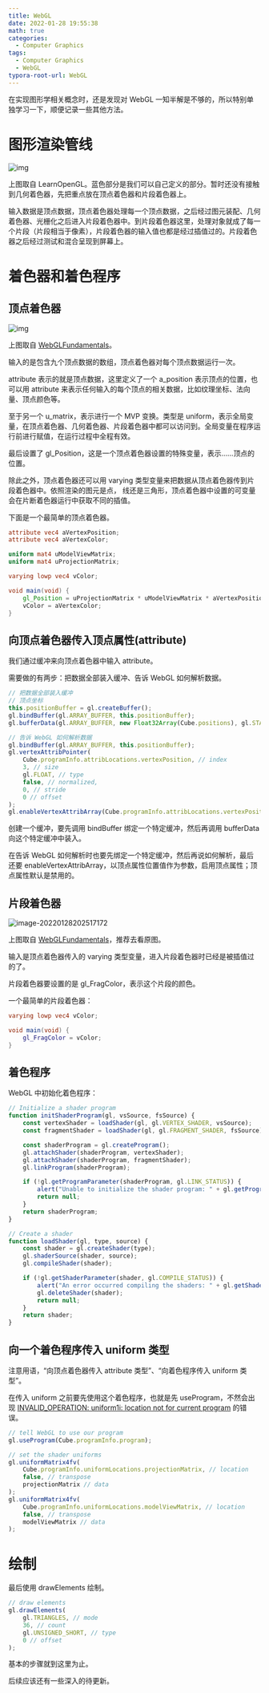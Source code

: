 ```yaml
---
title: WebGL
date: 2022-01-28 19:55:38
math: true
categories:
  - Computer Graphics
tags: 
  - Computer Graphics
  - WebGL
typora-root-url: WebGL
---
```


在实现图形学相关概念时，还是发现对 WebGL 一知半解是不够的，所以特别单独学习一下，顺便记录一些其他方法。

# 图形渲染管线

![img](pipeline.png)

上图取自 LearnOpenGL。蓝色部分是我们可以自己定义的部分。暂时还没有接触到几何着色器，先把重点放在顶点着色器和片段着色器上。

输入数据是顶点数据，顶点着色器处理每一个顶点数据，之后经过图元装配、几何着色器、光栅化之后进入片段着色器中。到片段着色器这里，处理对象就成了每一个片段（片段相当于像素），片段着色器的输入值也都是经过插值过的。片段着色器之后经过测试和混合呈现到屏幕上。



# 着色器和着色程序

## 顶点着色器

![img](vertex-shader-anim.gif)

上图取自 [WebGLFundamentals](https://webglfundamentals.org/webgl/lessons/zh_cn/webgl-how-it-works.html)。

输入的是包含九个顶点数据的数组，顶点着色器对每个顶点数据运行一次。

attribute 表示的就是顶点数据，这里定义了一个 a_position 表示顶点的位置，也可以用 attribute 来表示任何输入的每个顶点的相关数据，比如纹理坐标、法向量、顶点颜色等。

至于另一个 u_matrix，表示进行一个 MVP 变换。类型是 uniform，表示全局变量，在顶点着色器、几何着色器、片段着色器中都可以访问到。全局变量在程序运行前进行赋值，在运行过程中全程有效。

最后设置了 gl_Position，这是一个顶点着色器设置的特殊变量，表示……顶点的位置。

除此之外，顶点着色器还可以用 varying 类型变量来把数据从顶点着色器传到片段着色器中。依照渲染的图元是点， 线还是三角形，顶点着色器中设置的可变量会在片断着色器运行中获取不同的插值。

下面是一个最简单的顶点着色器。

```glsl cube-1.vs
attribute vec4 aVertexPosition;
attribute vec4 aVertexColor;

uniform mat4 uModelViewMatrix;
uniform mat4 uProjectionMatrix;

varying lowp vec4 vColor;

void main(void) {
    gl_Position = uProjectionMatrix * uModelViewMatrix * aVertexPosition;
    vColor = aVertexColor;
}
```

## 向顶点着色器传入顶点属性(attribute)

我们通过缓冲来向顶点着色器中输入 attribute。

需要做的有两步：把数据全部装入缓冲、告诉 WebGL 如何解析数据。

```js
// 把数据全部装入缓冲
// 顶点坐标
this.positionBuffer = gl.createBuffer();
gl.bindBuffer(gl.ARRAY_BUFFER, this.positionBuffer);
gl.bufferData(gl.ARRAY_BUFFER, new Float32Array(Cube.positions), gl.STATIC_DRAW);

// 告诉 WebGL 如何解析数据
gl.bindBuffer(gl.ARRAY_BUFFER, this.positionBuffer);
gl.vertexAttribPointer(
    Cube.programInfo.attribLocations.vertexPosition, // index
    3, // size
    gl.FLOAT, // type
    false, // normalized,
    0, // stride
    0 // offset
);
gl.enableVertexAttribArray(Cube.programInfo.attribLocations.vertexPosition);
```

创建一个缓冲，要先调用 bindBuffer 绑定一个特定缓冲，然后再调用 bufferData 向这个特定缓冲中装入。

在告诉 WebGL 如何解析时也要先绑定一个特定缓冲，然后再说如何解析，最后还要 enableVertexAttribArray，以顶点属性位置值作为参数，启用顶点属性；顶点属性默认是禁用的。

## 片段着色器

![image-20220128202517172](image-20220128202517172.png)

上图取自 [WebGLFundamentals](https://webglfundamentals.org/webgl/lessons/zh_cn/webgl-how-it-works.html)，推荐去看原图。

输入是顶点着色器传入的 varying 类型变量，进入片段着色器时已经是被插值过的了。

片段着色器要设置的是 gl_FragColor，表示这个片段的颜色。

一个最简单的片段着色器：

```glsl cube-1.fs
varying lowp vec4 vColor;

void main(void) {
    gl_FragColor = vColor;
}
```

## 着色程序

WebGL 中初始化着色程序：

```js
// Initialize a shader program
function initShaderProgram(gl, vsSource, fsSource) {
    const vertexShader = loadShader(gl, gl.VERTEX_SHADER, vsSource);
    const fragmentShader = loadShader(gl, gl.FRAGMENT_SHADER, fsSource);

    const shaderProgram = gl.createProgram();
    gl.attachShader(shaderProgram, vertexShader);
    gl.attachShader(shaderProgram, fragmentShader);
    gl.linkProgram(shaderProgram);

    if (!gl.getProgramParameter(shaderProgram, gl.LINK_STATUS)) {
        alert("Unable to initialize the shader program: " + gl.getProgramInfoLog(shaderProgram));
        return null;
    }
    return shaderProgram;
}

// Create a shader
function loadShader(gl, type, source) {
    const shader = gl.createShader(type);
    gl.shaderSource(shader, source);
    gl.compileShader(shader);

    if (!gl.getShaderParameter(shader, gl.COMPILE_STATUS)) {
        alert("An error occurred compiling the shaders: " + gl.getShaderInfoLog(shader));
        gl.deleteShader(shader);
        return null;
    }
    return shader;
}
```

## 向一个着色程序传入 uniform 类型

注意用语，“向顶点着色器传入 attribute 类型”、“向着色程序传入 uniform 类型”。

在传入 uniform 之前要先使用这个着色程序，也就是先 useProgram，不然会出现 [INVALID_OPERATION: uniform1i: location not for current program](https://stackoverflow.com/questions/14413713/webgl-invalid-operation-uniform1i-location-not-for-current-program) 的错误。

```js
// tell WebGL to use our program
gl.useProgram(Cube.programInfo.program);

// set the shader uniforms
gl.uniformMatrix4fv(
    Cube.programInfo.uniformLocations.projectionMatrix, // location
    false, // transpose
    projectionMatrix // data
);
gl.uniformMatrix4fv(
    Cube.programInfo.uniformLocations.modelViewMatrix, // location
    false, // transpose
    modelViewMatrix // data
);
```



# 绘制

最后使用 drawElements 绘制。

```js
// draw elements
gl.drawElements(
    gl.TRIANGLES, // mode
    36, // count
    gl.UNSIGNED_SHORT, // type
    0 // offset
);
```

基本的步骤就到这里为止。



后续应该还有一些深入的待更新。
